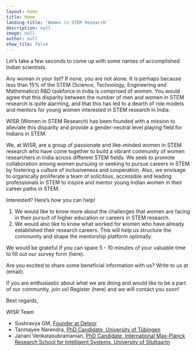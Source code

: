 ```yaml
---
layout: home
title: Home
landing-title: 'Women in STEM Research'
description: null
image: null
author: null
show_tile: false
---
```



Let’s take a few seconds to come up with some names of accomplished Indian scientists. 

Any woman in your list? If none, you are not alone. It is perhaps because less than 15% of the STEM (Science, Technology, Engineering and Mathematics) R&D taskforce in India is comprised of women. You would agree that this disparity between the number of men and women in STEM research is quite alarming, and that this has led to a dearth of role models and mentors for young women interested in STEM research in India.

WISR (Women in STEM Research) has been founded with a mission to alleviate this disparity and provide a gender-neutral level playing field for Indians in STEM.

We, at WISR, are a group of passionate and like-minded women in STEM research who have come together to build a vibrant community of women researchers in India across different STEM fields. We seek to promote collaboration among women pursuing or seeking to pursue careers in STEM by fostering a culture of inclusiveness and cooperation. Also, we envisage to organically proliferate a team of solicitous, accessible and leading professionals in STEM to inspire and mentor young Indian women in their career paths in STEM.

Interested? Here’s how you can help!

1. We would like to know more about the challenges that women are facing in their pursuit of higher education or careers in STEM research. 
2. We would also like to know what worked for women who have already established their research careers. This will help us structure the community and shape the mentorship platform optimally. 

We would be grateful if you can spare 5 - 10 minutes of your valuable time to fill out our survey form (here).

Are you excited to share some beneficial information with us? Write to us at (email).

If you are enthusiastic about what we are doing and would like to be a part of our community, join us! Register (here) and we will contact you soon! 

Best regards,

WISR Team
 - Sushravya GM, <a href="https://www.linkedin.com/in/sushravya-gm-138493196">Founder at Deteor</a>
 - Tanmayee Narendra, <a href="https://www.linkedin.com/in/tanmayeenarendra/">PhD Candidate, University of Tübingen</a> 
 - Janani Venkatasubramanian, <a href="https://www.linkedin.com/in/jvenkatasubramanian/">PhD Candidate, International Max-Planck Research School for Intelligent Systems, University of Stuttgartn</a>
